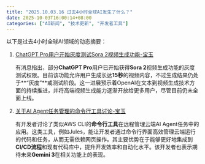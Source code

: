 ```yaml
---
title: "2025.10.03.16 过去4小时全球AI发生了什么？"
date: 2025-10-03T16:00:14+08:00
categories: ["AI新闻", "技术更新", "开发者工具"]
---
```


以下是过去4小时全球AI领域的动态摘要：

1.  [ChatGPT Pro用户开始灰度测试Sora 2视频生成功能-宝玉](https://x.com/dotey/status/1973998263511491036)

    有消息指出，部分**ChatGPT Pro**用户已开始获得**Sora 2**视频生成功能的灰度测试权限。目前该功能允许用户生成长达**15秒**的视频内容，不过生成结果仍处于**“灰度”**或测试阶段。这一进展预示着OpenAI在文本到视频生成技术方面的持续推进，并将高端视频生成能力逐渐开放给更多用户，尽管目前仍未全面上线。

2.  [关于AI Agent任务管理的命令行工具讨论-宝玉](https://x.com/dotey/status/1973992751948554688)

    有开发者讨论了类似AWS CLI的**命令行工具**在远程管理云端AI Agent任务中的应用。这类工具，例如Jules，能让开发者通过命令行界面高效管理云端运行的代码和任务，从而无需依赖网页操作。其主要优势在于能够更好地集成到**CI/CD流程**和现有代码库中，提升开发效率和自动化水平。该开发者也表示期待未来**Gemini 3**在相关功能上的表现。